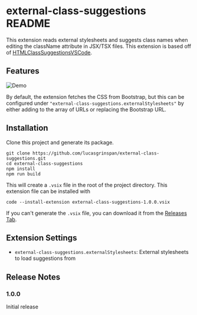 # external-class-suggestions README

This extension reads external stylesheets and suggests class names when editing the className attribute in JSX/TSX files. This extension is based off of [HTMLClassSuggestionsVSCode](https://github.com/andersea/HTMLClassSuggestionsVSCode).

## Features

![Demo](../images/demo.gif)

By default, the extension fetches the CSS from Bootstrap, but this can be configured under `"external-class-suggestions.externalStylesheets"` by either adding to the array of URLs or replacing the Bootstrap URL.

## Installation

Clone this project and generate its package.

```console
git clone https://github.com/lucasgrinspan/external-class-suggestions.git
cd external-class-suggestions
npm install
npm run build
```

This will create a `.vsix` file in the root of the project directory. This extension file can be installed with

```console
code --install-extension external-class-suggestions-1.0.0.vsix
```

If you can't generate the `.vsix` file, you can download it from the [Releases Tab](https://github.com/lucasgrinspan/external-class-suggestions/releases).

## Extension Settings

-   `external-class-suggestions.externalStylesheets`: External stylesheets to load suggestions from

## Release Notes

### 1.0.0

Initial release
